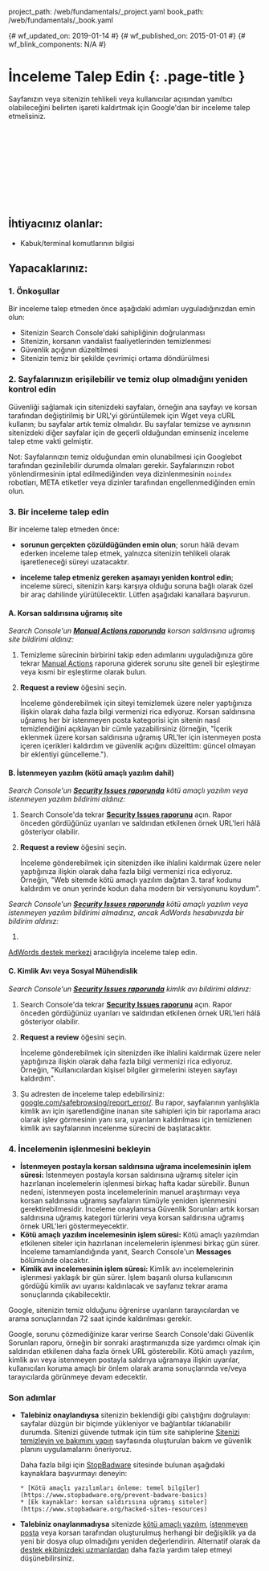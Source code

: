 project_path: /web/fundamentals/_project.yaml
book_path: /web/fundamentals/_book.yaml

{# wf_updated_on: 2019-01-14 #}
{# wf_published_on: 2015-01-01 #}
{# wf_blink_components: N/A #}

# İnceleme Talep Edin {: .page-title }

Sayfanızın veya sitenizin
tehlikeli veya kullanıcılar açısından yanıltıcı olabileceğini belirten işareti kaldırtmak için Google'dan bir inceleme talep etmelisiniz.

<div class="video-wrapper">
  <iframe class="devsite-embedded-youtube-video" data-video-id="lc3UjnDcMxo"
          data-autohide="1" data-showinfo="0" frameborder="0" allowfullscreen>
  </iframe>
</div>

## İhtiyacınız olanlar:

*   Kabuk/terminal komutlarının bilgisi

## Yapacaklarınız:

### 1. Önkoşullar

Bir inceleme talep etmeden önce aşağıdaki adımları uyguladığınızdan emin olun:

* Sitenizin Search Console'daki sahipliğinin doğrulanması
* Sitenizin, korsanın vandalist faaliyetlerinden temizlenmesi
* Güvenlik açığının düzeltilmesi
* Sitenizin temiz bir şekilde çevrimiçi ortama döndürülmesi

### 2. Sayfalarınızın erişilebilir ve temiz olup olmadığını yeniden kontrol edin

Güvenliği sağlamak için sitenizdeki sayfaları, örneğin
ana sayfayı ve korsan tarafından değiştirilmiş bir URL'yi görüntülemek için Wget veya cURL kullanın; bu sayfalar artık temiz olmalıdır. Bu sayfalar temizse
ve aynısının sitenizdeki diğer sayfalar için de geçerli olduğundan eminseniz
inceleme talep etme vakti gelmiştir.

Not: Sayfalarınızın temiz olduğundan emin olunabilmesi için
Googlebot tarafından gezinilebilir durumda olmaları gerekir. Sayfalarınızın robot yönlendirmesinin iptal edilmediğinden veya dizinlenmesinin
`noindex` robotları, META etiketler veya dizinler tarafından engellenmediğinden emin olun.

### 3. Bir inceleme talep edin

Bir inceleme talep etmeden önce:

* **sorunun gerçekten çözüldüğünden emin olun**;
sorun hâlâ devam ederken inceleme talep etmek, yalnızca sitenizin
tehlikeli olarak işaretleneceği süreyi uzatacaktır.

* **inceleme talep etmeniz gereken aşamayı yeniden kontrol edin**; inceleme süreci,
sitenizin karşı karşıya olduğu soruna bağlı olarak özel bir araç dahilinde yürütülecektir.
Lütfen aşağıdaki kanallara başvurun.


#### A. Korsan saldırısına uğramış site

*Search Console'un
[**Manual Actions raporunda**](https://search.google.com/search-console/manual-actions)
korsan saldırısına uğramış site bildirimi aldınız:*

1. Temizleme sürecinin birbirini takip eden adımlarını uyguladığınıza göre tekrar
  [Manual Actions](https://search.google.com/search-console/manual-actions)
  raporuna giderek sorunu site geneli bir eşleştirme veya kısmi bir eşleştirme olarak
  bulun.
2. **Request a review** öğesini seçin.

    İnceleme gönderebilmek için siteyi temizlemek üzere neler yaptığınıza ilişkin olarak
    daha fazla bilgi vermenizi rica ediyoruz. Korsan saldırısına uğramış her bir istenmeyen posta kategorisi için sitenin nasıl temizlendiğini açıklayan bir
    cümle yazabilirsiniz (örneğin, "İçerik
    eklenmek üzere korsan saldırısına uğramış URL'ler için istenmeyen posta içeren içerikleri kaldırdım ve güvenlik açığını
    düzelttim: güncel olmayan bir eklentiyi güncelleme.").


#### B. İstenmeyen yazılım (kötü amaçlı yazılım dahil)

*Search Console'un
[**Security Issues raporunda**](https://www.google.com/webmasters/tools/security-issues)
kötü amaçlı yazılım veya istenmeyen yazılım bildirimi aldınız:*

1. Search Console'da tekrar
  [**Security Issues raporunu**](https://www.google.com/webmasters/tools/security-issues)
  açın. Rapor önceden gördüğünüz uyarıları ve saldırıdan etkilenen örnek
  URL'leri hâlâ gösteriyor olabilir.
2. **Request a review** öğesini seçin.

    İnceleme gönderebilmek için sitenizden ilke ihlalini kaldırmak üzere neler yaptığınıza ilişkin olarak
    daha fazla bilgi vermenizi rica ediyoruz. Örneğin,
    "Web sitemde
    kötü amaçlı yazılım dağıtan 3. taraf kodunu kaldırdım ve onun yerinde kodun daha modern bir versiyonunu koydum".


*Search Console'un
[**Security Issues raporunda**](https://www.google.com/webmasters/tools/security-issues)
kötü amaçlı yazılım veya istenmeyen yazılım bildirimi almadınız, ancak AdWords hesabınızda bir bildirim aldınız:*

1.
  [AdWords destek merkezi](https://support.google.com/adwords/contact/site_policy) aracılığıyla inceleme talep edin.


#### C. Kimlik Avı veya Sosyal Mühendislik

*Search Console'un
[**Security Issues raporunda**](https://www.google.com/webmasters/tools/security-issues)
kimlik avı bildirimi aldınız:*

1. Search Console'da tekrar
  [**Security Issues raporunu**](https://www.google.com/webmasters/tools/security-issues)
  açın. Rapor önceden gördüğünüz uyarıları ve saldırıdan etkilenen örnek
  URL'leri hâlâ gösteriyor olabilir.
2. **Request a review** öğesini seçin.

    İnceleme gönderebilmek için sitenizden ilke ihlalini kaldırmak üzere neler yaptığınıza ilişkin olarak
    daha fazla bilgi vermenizi rica ediyoruz. Örneğin,
    "Kullanıcılardan kişisel bilgiler girmelerini isteyen sayfayı kaldırdım".

3. Şu adresten de inceleme talep edebilirsiniz:
  [google.com/safebrowsing/report_error/](https://www.google.com/safebrowsing/report_error/).
  Bu rapor, sayfalarının
  yanlışlıkla kimlik avı için işaretlendiğine inanan site sahipleri için bir raporlama aracı olarak işlev görmesinin yanı sıra, uyarıların kaldırılması için temizlenen kimlik avı sayfalarının
  incelenme sürecini de başlatacaktır.

### 4. İncelemenin işlenmesini bekleyin

* **İstenmeyen postayla korsan saldırısına uğrama incelemesinin işlem süresi:** İstenmeyen postayla
  korsan saldırısına uğramış siteler için hazırlanan incelemelerin işlenmesi birkaç hafta kadar sürebilir. Bunun nedeni, istenmeyen posta
  incelemelerinin manuel araştırmayı veya korsan saldırısına uğramış sayfaların
  tümüyle yeniden işlenmesini gerektirebilmesidir. İnceleme onaylanırsa Güvenlik Sorunları
  artık korsan saldırısına uğramış kategori türlerini veya korsan saldırısına uğramış örnek URL'leri göstermeyecektir.
* **Kötü amaçlı yazılım incelemesinin işlem süresi:** Kötü amaçlı yazılımdan
  etkilenen siteler için hazırlanan incelemelerin işlenmesi birkaç gün sürer. İnceleme tamamlandığında
  yanıt, Search Console'un **Messages** bölümünde olacaktır.
* **Kimlik avı incelemesinin işlem süresi:** Kimlik avı incelemelerinin işlenmesi
  yaklaşık bir gün sürer. İşlem başarılı olursa kullanıcının gördüğü kimlik avı uyarısı
  kaldırılacak ve sayfanız tekrar arama sonuçlarında çıkabilecektir.

Google, sitenizin temiz olduğunu öğrenirse uyarıların tarayıcılardan ve
arama sonuçlarından 72 saat içinde kaldırılması gerekir.

Google, sorunu çözmediğinize karar verirse Search Console'daki Güvenlik
Sorunları raporu, örneğin bir sonraki araştırmanızda size yardımcı olmak için saldırıdan etkilenen
daha fazla örnek URL gösterebilir. Kötü amaçlı yazılım, kimlik avı veya istenmeyen postayla saldırıya uğramaya
ilişkin uyarılar, kullanıcıları koruma amaçlı bir
önlem olarak arama sonuçlarında ve/veya tarayıcılarda görünmeye devam edecektir.

### Son adımlar

* **Talebiniz onaylandıysa** sitenizin beklendiği gibi çalıştığını doğrulayın:
  sayfalar düzgün bir biçimde yükleniyor ve bağlantılar tıklanabilir durumda. Sitenizi güvende tutmak için
  tüm site sahiplerine [Sitenizi temizleyin ve bakımını yapın](clean_site) sayfasında oluşturulan
  bakım ve güvenlik planını uygulamalarını öneriyoruz.

    Daha fazla bilgi için
    [StopBadware](https://www.stopbadware.org) sitesinde bulunan aşağıdaki kaynaklara başvurmayı deneyin:

      * [Kötü amaçlı yazılımları önleme: temel bilgiler](https://www.stopbadware.org/prevent-badware-basics)
      * [Ek kaynaklar: korsan saldırısına uğramış siteler](https://www.stopbadware.org/hacked-sites-resources)

* **Talebiniz onaylanmadıysa** sitenizde
  [kötü amaçlı yazılım](hacked_with_malware), [istenmeyen posta](hacked_with_spam) veya
  korsan tarafından oluşturulmuş herhangi bir değişiklik ya da yeni bir dosya olup olmadığını yeniden değerlendirin. Alternatif olarak da
  [destek ekibinizdeki uzmanlardan](support_team) daha fazla
  yardım talep etmeyi düşünebilirsiniz.
